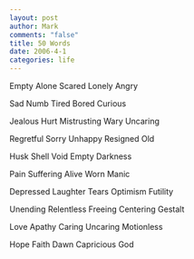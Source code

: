 ```yaml
--- 
layout: post
author: Mark
comments: "false"
title: 50 Words
date: 2006-4-1
categories: life
---
```

Empty
Alone
Scared
Lonely
Angry

Sad
Numb
Tired
Bored
Curious

Jealous
Hurt
Mistrusting
Wary
Uncaring

Regretful
Sorry
Unhappy
Resigned
Old

Husk
Shell
Void
Empty
Darkness

Pain
Suffering
Alive
Worn
Manic

Depressed
Laughter
Tears
Optimism
Futility

Unending
Relentless
Freeing
Centering
Gestalt

Love
Apathy
Caring
Uncaring
Motionless

Hope
Faith
Dawn
Capricious
God
